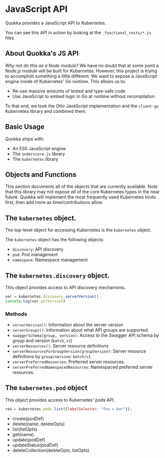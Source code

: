 # JavaScript API

Quokka provides a JavaScript API to Kubernetes.

You can see this API in action by looking at the `_functional_tests/*.js` files.

## About Quokka's JS API

_Why not do this as a Node module?_ We have no doubt that at some point a Node.js
module will be built for Kubernetes. However, this project is trying to accomplish
something a little different: We want to expose a JavaScript engine inside of
Kubernetes' Go runtime. This allows us to:

- Re-use massive amounts of tested and type-safe code
- Use JavaScript to embed logic in Go at runtime without recompilation

To that end, we took the Otto JavaScript implementation and the `client-go`
Kubernetes library and combined them.

## Basic Usage

Quokka ships with:

- An ES5 JavaScript engine
- The `underscore.js` library
- The `kubernetes` library

## Objects and Functions

This section documents all of the objects that are currently available. Note
that this library may not expose _all_ of the core Kubernetes types in the near
future. Quokka will implement the most frequently used Kubernetes kinds first,
then add more as time/contributions allow.

## The `kubernetes` object.

The top-level object for accessing Kubernetes is the `kubernetes` object.

The `kubernetes` object has the following objects:

- `discovery`: API discovery
- `pod`: Pod management
- `namespace`: Namespace management

## The `kubernetes.discovery` object.

This object provides access to API discovery mechanisms.

```js
ver = kubernetes.discovery.serverVersion()
console.log(ver.gitVersion)
```

### Methods

- `serverVersion()`: Information about the server version
- `serverGroups()`: Information about what API groups are supported.
- `swaggerSchema(group, version)`: Access to the Swagger API schema by group and version (`batch`, `v1`)
- `serverResources()`: Server resource definitions
- `serverResourcesForGroupVersion(groupVersion)`: Server resource definitions by `group/version`: `batch/v1`
- `serverPreferredResources`: Preferred server resources.
- `serverPreferredNamespacedResources`: Namespaced preferred server resources.

## The `kubernetes.pod` object

This object provides access to Kubernetes' pods API.

```js
res = kubernetes.pods.list({labelSelector: "foo = bar"});
```

- create(podDef)
- delete(name, deleteOpts)
- list(listOpts)
- get(name)
- update(podDef)
- updateStatus(podDef)
- deleteCollection(deleteOpts, listOpts)
